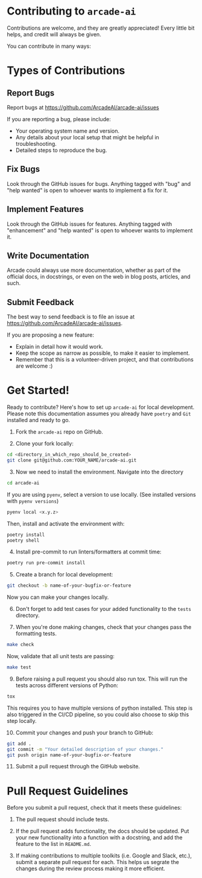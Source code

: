 # Contributing to `arcade-ai`

Contributions are welcome, and they are greatly appreciated!
Every little bit helps, and credit will always be given.

You can contribute in many ways:

# Types of Contributions

## Report Bugs

Report bugs at https://github.com/ArcadeAI/arcade-ai/issues

If you are reporting a bug, please include:

-   Your operating system name and version.
-   Any details about your local setup that might be helpful in troubleshooting.
-   Detailed steps to reproduce the bug.

## Fix Bugs

Look through the GitHub issues for bugs.
Anything tagged with "bug" and "help wanted" is open to whoever wants to implement a fix for it.

## Implement Features

Look through the GitHub issues for features.
Anything tagged with "enhancement" and "help wanted" is open to whoever wants to implement it.

## Write Documentation

Arcade could always use more documentation, whether as part of the official docs, in docstrings, or even on the web in blog posts, articles, and such.

## Submit Feedback

The best way to send feedback is to file an issue at https://github.com/ArcadeAI/arcade-ai/issues.

If you are proposing a new feature:

-   Explain in detail how it would work.
-   Keep the scope as narrow as possible, to make it easier to implement.
-   Remember that this is a volunteer-driven project, and that contributions
    are welcome :)

# Get Started!

Ready to contribute? Here's how to set up `arcade-ai` for local development.
Please note this documentation assumes you already have `poetry` and `Git` installed and ready to go.

1. Fork the `arcade-ai` repo on GitHub.

2. Clone your fork locally:

```bash
cd <directory_in_which_repo_should_be_created>
git clone git@github.com:YOUR_NAME/arcade-ai.git
```

3. Now we need to install the environment. Navigate into the directory

```bash
cd arcade-ai
```

If you are using `pyenv`, select a version to use locally. (See installed versions with `pyenv versions`)

```bash
pyenv local <x.y.z>
```

Then, install and activate the environment with:

```bash
poetry install
poetry shell
```

4. Install pre-commit to run linters/formatters at commit time:

```bash
poetry run pre-commit install
```

5. Create a branch for local development:

```bash
git checkout -b name-of-your-bugfix-or-feature
```

Now you can make your changes locally.

6. Don't forget to add test cases for your added functionality to the `tests` directory.

7. When you're done making changes, check that your changes pass the formatting tests.

```bash
make check
```

Now, validate that all unit tests are passing:

```bash
make test
```

9. Before raising a pull request you should also run tox.
   This will run the tests across different versions of Python:

```bash
tox
```

This requires you to have multiple versions of python installed.
This step is also triggered in the CI/CD pipeline, so you could also choose to skip this step locally.

10. Commit your changes and push your branch to GitHub:

```bash
git add .
git commit -m "Your detailed description of your changes."
git push origin name-of-your-bugfix-or-feature
```

11. Submit a pull request through the GitHub website.

# Pull Request Guidelines

Before you submit a pull request, check that it meets these guidelines:

1. The pull request should include tests.

2. If the pull request adds functionality, the docs should be updated.
   Put your new functionality into a function with a docstring, and add the feature to the list in `README.md`.

3. If making contributions to multiple toolkits (i.e. Google and Slack, etc.), submit a separate pull request for each.
   This helps us segrate the changes during the review process making it more efficient.
   
